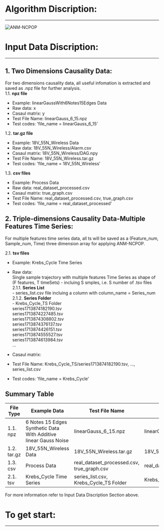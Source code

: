 # Algorithm Discription:<br>
-----------------------------------------------------------------------------------------------------------------------------------------------------------------------
![ANM-NCPOP](/images/logo.png)

# Input Data Discription:<br>
-----------------------------------------------------------------------------------------------------------------------------------------------------------------------

## 1. Two Dimensions Causality Data:<br>

For two dimensions causality data, all useful infomation is extracted and saved as .npz file for further analysis.<br>
1.1. **npz file**<br>
- Example: linearGaussWith6Notes15Edges Data<br>
- Raw data: x<br>
- Casaul matrix: y<br>
- Test File Name: linearGauss_6_15.npz<br>
- Test codes: 'file_name = linearGauss_6_15'<br>

1.2. **tar.gz file**<br>
- Example: 18V_55N_Wireless Data<br>
- Raw data: 18V_55N_Wireless/Alarm.csv<br>
- Casaul matrix: 18V_55N_Wireless/DAG.npy<br>
- Test File Name: 18V_55N_Wireless.tar.gz<br>
- Test codes: 'file_name = 18V_55N_Wireless'<br>

1.3. **csv files**<br>
- Example: Process Data<br>
- Raw data: real_dataset_processed.csv<br>
- Casaul matrix: true_graph.csv<br>
- Test File Name: real_dataset_processed.csv, true_graph.csv<br>
- Test codes: 'file_name = real_dataset_processed'<br>

## 2. Triple-dimensions Causality Data-Multiple Features Time Series:

For multiple features time series data, all ts will be saved as a (Feature_num, Sample_num, Time) three dimension array for applying ANM-NCPOP.<br>

2.1. **tsv files**
- Example: Krebs_Cycle Time Series<br>
- Raw data:<br>
  Single sample trajectory with multiple features Time Series as shape of (F features, T timeSets) - incluing S smples, i.e. S number of .tsv files<br>
          2.1.1. **Series List**<br>
          - series_list.csv file incluing a column with column_name = Series_num<br>
          2.1.2. **Series Folder**<br>
          - Krebs_Cycle_TS Folder<br>
          series1713874182190.tsv<br>
          series1713874227485.tsv<br>
          series1713874308802.tsv<br>
          series1713874376137.tsv<br>
          series1713874426151.tsv<br>
          series1713874555527.tsv<br>
          series1713874613984.tsv<br>
          ...

- Casaul matrix:<br>
- Test File Name: Krebs_Cycle_TS/series1713874182190.tsv, ..., series_list.csv <br>
- Test codes: 'file_name = Krebs_Cycle'<br>

## Summary Table<br>

| File Type      | Example Data                                                    | Test File Name                             | File Name              |
| -------------- | --------------------------------------------------------------- | ------------------------------------------ | ---------------------- |
| 1.1. npz       | 6 Notes 15 Edges Synthetic Data With Additive linear Gauss Noise| linearGauss_6_15.npz                       | linearGauss_6_15       |
| 1.2. tar.gz    | 18V_55N_Wireless Data                                           | 18V_55N_Wireless.tar.gz                    | 18V_55N_Wireless       |
| 1.3. csv       | Process Data                                                    | real_dataset_processed.csv, true_graph.csv | real_dataset_processed |
| 2.1. tsv       | Krebs_Cycle Time Series                                         | series_list.csv, Krebs_Cycle_TS Folder     | Krebs_Cycle            | 

For more information refer to Input Data Discription Section above.

# To get start:<br>
-----------------------------------------------------------------------------------------------------------------------------------------------------------------------

